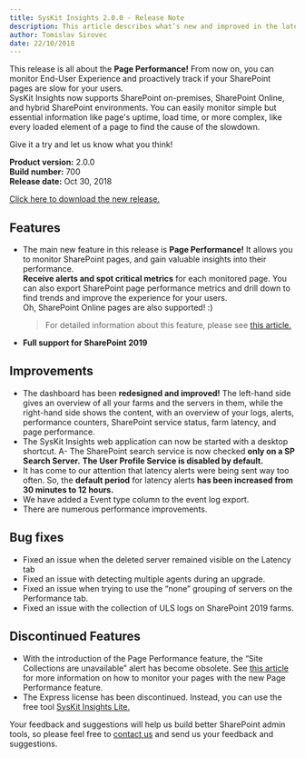 ```yaml
---
title: SysKit Insights 2.0.0 - Release Note
description: This article describes what’s new and improved in the latest version of SysKit Insights.
author: Tomislav Sirovec
date: 22/10/2018
---
```


This release is all about the __Page Performance!__ From now on, you can monitor End-User Experience and proactively track if your SharePoint pages are slow for your users.  
SysKit Insights now supports SharePoint on-premises, SharePoint Online, and hybrid SharePoint environments. You can easily monitor simple but essential information like page's uptime, load time, or more complex, like every loaded element of a page to find the cause of the slowdown. 

Give it a try and let us know what you think!

__Product version:__ 2.0.0  
__Build number:__ 700    
__Release date:__ Oct 30, 2018  

[Click here to download the new release.](https://www.syskit.com/products/insights/download/)

## Features

- The main new feature in this release is __Page Performance!__ It allows you to monitor SharePoint pages, and gain valuable insights into their performance.  
__Receive alerts and spot critical metrics__ for each monitored page. You can also export SharePoint page performance metrics and drill down to find trends and improve the experience for your users.  
Oh, SharePoint Online pages are also supported! :)  
  > For detailed information about this feature, please see [this article.](#internal/get-to-know-insights/page-performance-screen)

- __Full support for SharePoint 2019__

## Improvements
- The dashboard has been __redesigned and improved!__ The left-hand side gives an overview of all your farms and the servers in them, while the right-hand side shows the content, with an overview of your logs, alerts, performance counters, SharePoint service status, farm latency, and page performance.
- The SysKit Insights web application can now be started with a desktop shortcut. 
A- The SharePoint search service is now checked __only on a SP Search Server.__ __The User Profile Service is disabled by default.__
- It has come to our attention that latency alerts were being sent way too often. So, the __default period__ for latency alerts __has been increased from 30 minutes to 12 hours.__
- We have added a Event type column to the event log export. 
- There are numerous performance improvements. 

## Bug fixes

- Fixed an issue when the deleted server remained visible on the Latency tab
- Fixed an issue with detecting multiple agents during an upgrade.
- Fixed an issue when trying to use the “none” grouping of servers on the Performance tab. 
- Fixed an issue with the collection of ULS logs on SharePoint 2019 farms. 

## Discontinued Features
- With the introduction of the Page Performance feature, the “Site Collections are unavailable” alert has become obsolete. See [this article](#internal/get-to-know-insights/page-performance-screen) for more information on how to monitor your pages with the new Page Performance feature. 
- The Express license has been discontinued. Instead, you can use the free tool [SysKit Insights Lite.](https://www.syskit.com/products/insights-lite/download) 


Your feedback and suggestions will help us build better SharePoint admin tools, so please feel free to [contact us](https://www.syskit.com/company/contact-us/) and send us your feedback and suggestions.